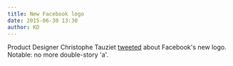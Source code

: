 ```yaml
---
title: New Facebook logo
date: 2015-06-30 13:30
author: KD
---
```


Product Designer Christophe Tauziet [tweeted](https://twitter.com/ChrisTauziet/status/615962467428990976) about Facebook's new logo. Notable: no more double-story 'a'. 